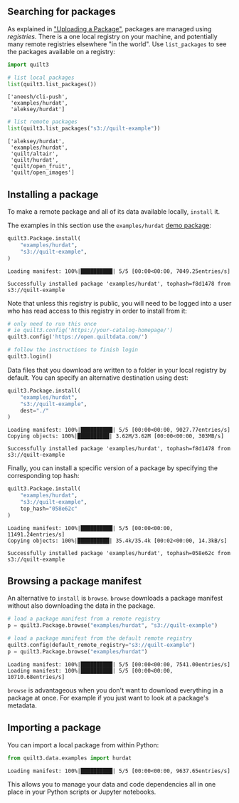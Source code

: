 ## Searching for packages

As explained in ["Uploading a Package"](uploading-a-package.md), packages are managed using *registries*. There is a one local registry on your machine, and potentially many remote registries elsewhere "in the world". Use `list_packages` to see the packages available on a registry:


```python
import quilt3

# list local packages
list(quilt3.list_packages())
```




    ['aneesh/cli-push',
     'examples/hurdat',
     'aleksey/hurdat']




```python
# list remote packages
list(quilt3.list_packages("s3://quilt-example"))
```




    ['aleksey/hurdat',
     'examples/hurdat',
     'quilt/altair',
     'quilt/hurdat',
     'quilt/open_fruit',
     'quilt/open_images']



## Installing a package

To make a remote package and all of its data available locally, `install` it.

The examples in this section use the `examples/hurdat` [demo package](https://open.quiltdata.com/b/quilt-example/tree/examples/hurdat/):


```python
quilt3.Package.install(
    "examples/hurdat",
    "s3://quilt-example",
)
```

    Loading manifest: 100%|██████████| 5/5 [00:00<00:00, 7049.25entries/s]

    Successfully installed package 'examples/hurdat', tophash=f8d1478 from s3://quilt-example


    


Note that unless this registry is public, you will need to be logged into a user who has read access to this registry in order to install from it:

```python
# only need to run this once
# ie quilt3.config('https://your-catalog-homepage/')
quilt3.config('https://open.quiltdata.com/')

# follow the instructions to finish login
quilt3.login()
```

Data files that you download are written to a folder in your local registry by default. You can specify an alternative destination using dest:


```python
quilt3.Package.install(
    "examples/hurdat", 
    "s3://quilt-example", 
    dest="./"
)
```

    Loading manifest: 100%|██████████| 5/5 [00:00<00:00, 9027.77entries/s]
    Copying objects: 100%|██████████| 3.62M/3.62M [00:00<00:00, 303MB/s]

    Successfully installed package 'examples/hurdat', tophash=f8d1478 from s3://quilt-example


    


Finally, you can install a specific version of a package by specifying the corresponding top hash:


```python
quilt3.Package.install(
    "examples/hurdat", 
    "s3://quilt-example", 
    top_hash="058e62c"
)
```

    Loading manifest: 100%|██████████| 5/5 [00:00<00:00, 11491.24entries/s]
    Copying objects: 100%|██████████| 35.4k/35.4k [00:02<00:00, 14.3kB/s]

    Successfully installed package 'examples/hurdat', tophash=058e62c from s3://quilt-example


    


## Browsing a package manifest

An alternative to `install` is `browse`. `browse` downloads a package manifest without also downloading the data in the package.


```python
# load a package manifest from a remote registry
p = quilt3.Package.browse("examples/hurdat", "s3://quilt-example")

# load a package manifest from the default remote registry
quilt3.config(default_remote_registry="s3://quilt-example")
p = quilt3.Package.browse("examples/hurdat")
```

    Loading manifest: 100%|██████████| 5/5 [00:00<00:00, 7541.00entries/s]
    Loading manifest: 100%|██████████| 5/5 [00:00<00:00, 10710.68entries/s]


`browse` is advantageous when you don't want to download everything in a package at once. For example if you just want to look at a package's metadata.

## Importing a package

You can import a local package from within Python:


```python
from quilt3.data.examples import hurdat
```

    Loading manifest: 100%|██████████| 5/5 [00:00<00:00, 9637.65entries/s]


This allows you to manage your data and code dependencies all in one place in your Python scripts or Jupyter notebooks.
